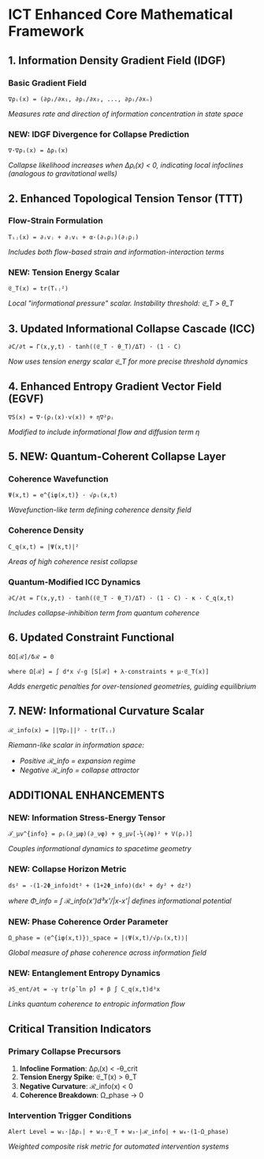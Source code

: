 # ICT Enhanced Core Mathematical Framework

## 1. Information Density Gradient Field (IDGF)

### Basic Gradient Field
```
∇ρᵢ(x) = (∂ρᵢ/∂x₁, ∂ρᵢ/∂x₂, ..., ∂ρᵢ/∂xₙ)
```
*Measures rate and direction of information concentration in state space*

### **NEW: IDGF Divergence for Collapse Prediction**
```
∇·∇ρᵢ(x) = Δρᵢ(x)
```
*Collapse likelihood increases when Δρᵢ(x) < 0, indicating local infoclines (analogous to gravitational wells)*

## 2. Enhanced Topological Tension Tensor (TTT)

### Flow-Strain Formulation
```
Tᵢⱼ(x) = ∂ᵢvⱼ + ∂ⱼvᵢ + α·(∂ᵢρᵢ)(∂ⱼρⱼ)
```
*Includes both flow-based strain and information-interaction terms*

### **NEW: Tension Energy Scalar**
```
𝔈_T(x) = tr(Tᵢⱼ²)
```
*Local "informational pressure" scalar. Instability threshold: 𝔈_T > θ_T*

## 3. Updated Informational Collapse Cascade (ICC)

```
∂C/∂t = Γ(x,y,t) · tanh((𝔈_T - θ_T)/ΔT) · (1 - C)
```
*Now uses tension energy scalar 𝔈_T for more precise threshold dynamics*

## 4. Enhanced Entropy Gradient Vector Field (EGVF)

```
∇S(x) = ∇·(ρᵢ(x)·v(x)) + η∇²ρᵢ
```
*Modified to include informational flow and diffusion term η*

## 5. **NEW: Quantum-Coherent Collapse Layer**

### Coherence Wavefunction
```
Ψ(x,t) = e^{iφ(x,t)} · √ρᵢ(x,t)
```
*Wavefunction-like term defining coherence density field*

### Coherence Density
```
C_q(x,t) = |Ψ(x,t)|²
```
*Areas of high coherence resist collapse*

### Quantum-Modified ICC Dynamics
```
∂C/∂t = Γ(x,y,t) · tanh((𝔈_T - θ_T)/ΔT) · (1 - C) - κ · C_q(x,t)
```
*Includes collapse-inhibition term from quantum coherence*

## 6. Updated Constraint Functional

```
δΩ[ℛ]/δℛ = 0

where Ω[ℛ] = ∫ d⁴x √-g [S[ℛ] + λ·constraints + μ·𝔈_T(x)]
```
*Adds energetic penalties for over-tensioned geometries, guiding equilibrium*

## 7. **NEW: Informational Curvature Scalar**

```
ℛ_info(x) = ||∇ρᵢ||² - tr(Tᵢⱼ)
```
*Riemann-like scalar in information space:*
- *Positive ℛ_info = expansion regime*
- *Negative ℛ_info = collapse attractor*

## **ADDITIONAL ENHANCEMENTS**

### **NEW: Information Stress-Energy Tensor**
```
𝒯_μν^{info} = ρᵢ(∂_μφ)(∂_νφ) + g_μν[-½(∂φ)² + V(ρᵢ)]
```
*Couples informational dynamics to spacetime geometry*

### **NEW: Collapse Horizon Metric**
```
ds² = -(1-2Φ_info)dt² + (1+2Φ_info)(dx² + dy² + dz²)
```
*where Φ_info = ∫ ℛ_info(x')d³x'/|x-x'| defines informational potential*

### **NEW: Phase Coherence Order Parameter**
```
Ω_phase = ⟨e^{iφ(x,t)}⟩_space = |⟨Ψ(x,t)/√ρᵢ(x,t)⟩|
```
*Global measure of phase coherence across information field*

### **NEW: Entanglement Entropy Dynamics**
```
∂S_ent/∂t = -γ tr(ρ̂ ln ρ̂) + β ∫ C_q(x,t)d³x
```
*Links quantum coherence to entropic information flow*

## **Critical Transition Indicators**

### Primary Collapse Precursors
1. **Infocline Formation**: Δρᵢ(x) < -θ_crit
2. **Tension Energy Spike**: 𝔈_T(x) > θ_T  
3. **Negative Curvature**: ℛ_info(x) < 0
4. **Coherence Breakdown**: Ω_phase → 0

### Intervention Trigger Conditions
```
Alert Level = w₁·|Δρᵢ| + w₂·𝔈_T + w₃·|ℛ_info| + w₄·(1-Ω_phase)
```
*Weighted composite risk metric for automated intervention systems*